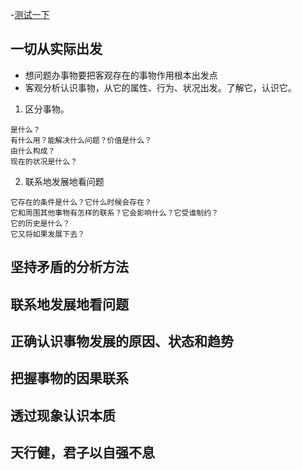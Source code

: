 
-[测试一下](#天行健，君子以自强不息)
## 一切从实际出发
- 想问题办事物要把客观存在的事物作用根本出发点
- 客观分析认识事物，从它的属性、行为、状况出发。了解它，认识它。

1. 区分事物。 
```
是什么？
有什么用？能解决什么问题？价值是什么？
由什么构成？
现在的状况是什么？
```
2. 联系地发展地看问题
```
它存在的条件是什么？它什么时候会存在？
它和周围其他事物有怎样的联系？它会影响什么？它受谁制约？
它的历史是什么？
它又将如果发展下去？
```
## 坚持矛盾的分析方法
## 联系地发展地看问题
## 正确认识事物发展的原因、状态和趋势
## 把握事物的因果联系
## 透过现象认识本质
## 天行健，君子以自强不息
